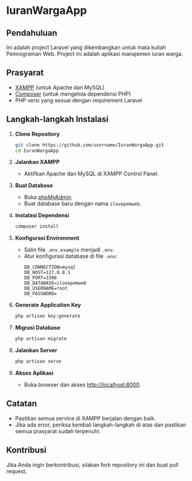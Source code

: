 # IuranWargaApp

## Pendahuluan
Ini adalah project Laravel yang dikembangkan untuk mata kuliah Pemrograman Web. Project ini adalah aplikasi manajemen iuran warga.

## Prasyarat
- [XAMPP](https://www.apachefriends.org/index.html) (untuk Apache dan MySQL)
- [Composer](https://getcomposer.org/) (untuk mengelola dependensi PHP)
- PHP versi yang sesuai dengan requirement Laravel

## Langkah-langkah Instalasi

1. **Clone Repository**
   ```bash
   git clone https://github.com/username/IuranWargaApp.git
   cd IuranWargaApp
   ```

2. **Jalankan XAMPP**
   - Aktifkan Apache dan MySQL di XAMPP Control Panel.

3. **Buat Database**
   - Buka [phpMyAdmin](http://localhost/phpmyadmin).
   - Buat database baru dengan nama `ilovepemweb`.

4. **Instalasi Dependensi**
   ```bash
   composer install
   ```

5. **Konfigurasi Environment**
   - Salin file `.env.example` menjadi `.env`.
   - Atur konfigurasi database di file `.env`:
     ```env
     DB_CONNECTION=mysql
     DB_HOST=127.0.0.1
     DB_PORT=3306
     DB_DATABASE=ilovepemweb
     DB_USERNAME=root
     DB_PASSWORD=
     ```

6. **Generate Application Key**
   ```bash
   php artisan key:generate
   ```

7. **Migrasi Database**
   ```bash
   php artisan migrate
   ```

8. **Jalankan Server**
   ```bash
   php artisan serve
   ```

9. **Akses Aplikasi**
   - Buka browser dan akses [http://localhost:8000](http://localhost:8000).

## Catatan
- Pastikan semua service di XAMPP berjalan dengan baik.
- Jika ada error, periksa kembali langkah-langkah di atas dan pastikan semua prasyarat sudah terpenuhi.

## Kontribusi
Jika Anda ingin berkontribusi, silakan fork repository ini dan buat pull request.
